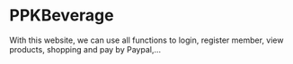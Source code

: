 # PPKBeverage
With this website, we can use all functions to login, register member, view products, shopping and pay by Paypal,...
